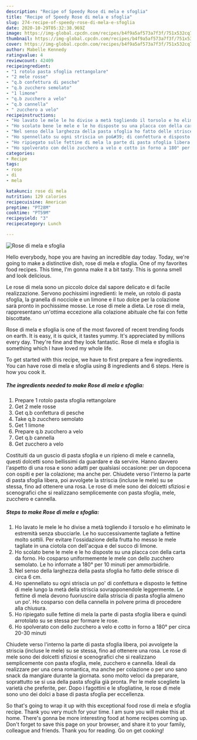```yaml
---
description: "Recipe of Speedy Rose di mela e sfoglia"
title: "Recipe of Speedy Rose di mela e sfoglia"
slug: 274-recipe-of-speedy-rose-di-mela-e-sfoglia
date: 2020-10-29T05:32:38.969Z
image: https://img-global.cpcdn.com/recipes/b4f9a5af573a7f3f/751x532cq70/rose-di-mela-e-sfoglia-recipe-main-photo.jpg
thumbnail: https://img-global.cpcdn.com/recipes/b4f9a5af573a7f3f/751x532cq70/rose-di-mela-e-sfoglia-recipe-main-photo.jpg
cover: https://img-global.cpcdn.com/recipes/b4f9a5af573a7f3f/751x532cq70/rose-di-mela-e-sfoglia-recipe-main-photo.jpg
author: Mabelle Kennedy
ratingvalue: 4
reviewcount: 42409
recipeingredient:
- "1 rotolo pasta sfoglia rettangolare"
- "2 mele rosse"
- "q.b confettura di pesche"
- "q.b zucchero semolato"
- "1 limone"
- "q.b zucchero a velo"
- "q.b cannella"
- " zucchero a velo"
recipeinstructions:
- "Ho lavato le mele le ho divise a metà togliendo il torsolo e ho eliminato le estremità senza sbucciarle. Le ho successivamente tagliate a fettine molto sottili. Per evitare l&#39;ossidazione della frutta ho messo le mele tagliate in una ciotola con dell&#39;acqua e del succo di limone."
- "Ho scolato bene le mele e le ho disposte su una placca con della carta da forno. Ho cosparso uniformemente le mele con dello zucchero semolato. Le ho infornate a 180° per 10 minuti per ammorbidirle."
- "Nel senso della larghezza della pasta sfoglia ho fatto delle strisce di circa 6 cm."
- "Ho spennellato su ogni striscia un po&#39; di confettura e disposto le fettine di mele lungo la metà della striscia sovrapponendole leggermente. Le fettine di mela devono fuoriuscire dalla striscia di pasta sfoglia almeno un po&#39;. Ho cosparso con della cannella in polvere prima di procedere alla chiusura."
- "Ho ripiegato sulle fettine di mela la parte di pasta sfoglia libera e quindi arrotolato su se stessa per formare le rose."
- "Ho spolverato con dello zucchero a velo e cotto in forno a 180° per circa 20-30 minuti"
categories:
- Recipe
tags:
- rose
- di
- mela

katakunci: rose di mela 
nutrition: 129 calories
recipecuisine: American
preptime: "PT28M"
cooktime: "PT59M"
recipeyield: "3"
recipecategory: Lunch

---
```



![Rose di mela e sfoglia](https://img-global.cpcdn.com/recipes/b4f9a5af573a7f3f/751x532cq70/rose-di-mela-e-sfoglia-recipe-main-photo.jpg)

Hello everybody, hope you are having an incredible day today. Today, we're going to make a distinctive dish, rose di mela e sfoglia. One of my favorites food recipes. This time, I'm gonna make it a bit tasty. This is gonna smell and look delicious.

Le rose di mela sono un piccolo dolce dal sapore delicato e di facile realizzazione. Servono pochissimi ingredienti: le mele, un rotolo di pasta sfoglia, la granella di nocciole e un limone e il tuo dolce per la colazione sarà pronto in pochissime mosse. Le rose di mele a dieta. Le rose di mela, rappresentano un&#39;ottima eccezione alla colazione abituale che fai con fette biscottate.

Rose di mela e sfoglia is one of the most favored of recent trending foods on earth. It is easy, it is quick, it tastes yummy. It's appreciated by millions every day. They're fine and they look fantastic. Rose di mela e sfoglia is something which I have loved my whole life.


To get started with this recipe, we have to first prepare a few ingredients. You can have rose di mela e sfoglia using 8 ingredients and 6 steps. Here is how you cook it.

<!--inarticleads1-->

##### The ingredients needed to make Rose di mela e sfoglia:

1. Prepare 1 rotolo pasta sfoglia rettangolare
1. Get 2 mele rosse
1. Get q.b confettura di pesche
1. Take q.b zucchero semolato
1. Get 1 limone
1. Prepare q.b zucchero a velo
1. Get q.b cannella
1. Get  zucchero a velo


Costituiti da un guscio di pasta sfoglia e un ripieno di mele e cannella, questi dolcetti sono bellissimi da guardare e da servire. Hanno davvero l&#39;aspetto di una rosa e sono adatti per qualsiasi occasione: per un dopocena con ospiti e per la colazione; ma anche per. Chiudete verso l&#39;interno la parte di pasta sfoglia libera, poi avvolgete la striscia (incluse le mele) su se stessa, fino ad ottenere una rosa. Le rose di mele sono dei dolcetti sfiziosi e scenografici che si realizzano semplicemente con pasta sfoglia, mele, zucchero e cannella. 

<!--inarticleads2-->

##### Steps to make Rose di mela e sfoglia:

1. Ho lavato le mele le ho divise a metà togliendo il torsolo e ho eliminato le estremità senza sbucciarle. Le ho successivamente tagliate a fettine molto sottili. Per evitare l&#39;ossidazione della frutta ho messo le mele tagliate in una ciotola con dell&#39;acqua e del succo di limone.
1. Ho scolato bene le mele e le ho disposte su una placca con della carta da forno. Ho cosparso uniformemente le mele con dello zucchero semolato. Le ho infornate a 180° per 10 minuti per ammorbidirle.
1. Nel senso della larghezza della pasta sfoglia ho fatto delle strisce di circa 6 cm.
1. Ho spennellato su ogni striscia un po&#39; di confettura e disposto le fettine di mele lungo la metà della striscia sovrapponendole leggermente. Le fettine di mela devono fuoriuscire dalla striscia di pasta sfoglia almeno un po&#39;. Ho cosparso con della cannella in polvere prima di procedere alla chiusura.
1. Ho ripiegato sulle fettine di mela la parte di pasta sfoglia libera e quindi arrotolato su se stessa per formare le rose.
1. Ho spolverato con dello zucchero a velo e cotto in forno a 180° per circa 20-30 minuti


Chiudete verso l&#39;interno la parte di pasta sfoglia libera, poi avvolgete la striscia (incluse le mele) su se stessa, fino ad ottenere una rosa. Le rose di mele sono dei dolcetti sfiziosi e scenografici che si realizzano semplicemente con pasta sfoglia, mele, zucchero e cannella. Ideali da realizzare per una cena romantica, ma anche per colazione o per uno sano snack da mangiare durante la giornata. sono molto veloci da preparare, soprattutto se si usa della pasta sfoglia già pronta. Per le mele scegliete la varietà che preferite, per. Dopo i fagottini e le sfogliatine, le rose di mele sono uno dei dolci a base di pasta sfoglia per eccellenza. 

So that's going to wrap it up with this exceptional food rose di mela e sfoglia recipe. Thank you very much for your time. I am sure you will make this at home. There's gonna be more interesting food at home recipes coming up. Don't forget to save this page on your browser, and share it to your family, colleague and friends. Thank you for reading. Go on get cooking!

